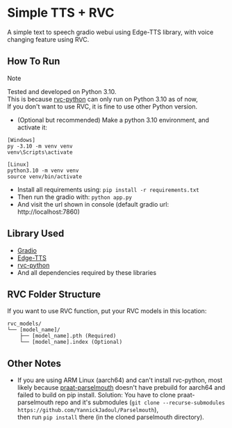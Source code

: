 # Simple TTS + RVC
A simple text to speech gradio webui using Edge-TTS library,
with voice changing feature using RVC.

## How To Run
> [!NOTE]
> Tested and developed on Python 3.10.  
> This is because [rvc-python](https://github.com/daswer123/rvc-python/issues/27) can only run on Python 3.10 as of now,  
> If you don't want to use RVC, it is fine to use other Python version.
- (Optional but recommended) Make a python 3.10 environment, and activate it:
```
[Windows]
py -3.10 -m venv venv
venv\Scripts\activate

[Linux]
python3.10 -m venv venv
source venv/bin/activate
```
- Install all requirements using:
`pip install -r requirements.txt`
- Then run the gradio with:
`python app.py`
- And visit the url shown in console (default gradio url: http://localhost:7860)

## Library Used
- [Gradio](https://github.com/gradio-app/gradio)
- [Edge-TTS](https://github.com/rany2/edge-tts)
- [rvc-python](https://github.com/daswer123/rvc-python)
- And all dependencies required by these libraries

## RVC Folder Structure
If you want to use RVC function,
put your RVC models in this location:
```
rvc_models/
└── [model_name]/
    ├── [model_name].pth (Required)
    └── [model_name].index (Optional)
```

## Other Notes
- If you are using ARM Linux (aarch64) and can't install rvc-python, 
  most likely because [praat-parselmouth](https://github.com/YannickJadoul/Parselmouth) doesn't have prebuild for aarch64 and failed to build on pip install. 
  Solution: You have to clone praat-parselmouth repo and it's submodules (`git clone --recurse-submodules https://github.com/YannickJadoul/Parselmouth`),  
  then run `pip install` there (in the cloned parselmouth directory).
